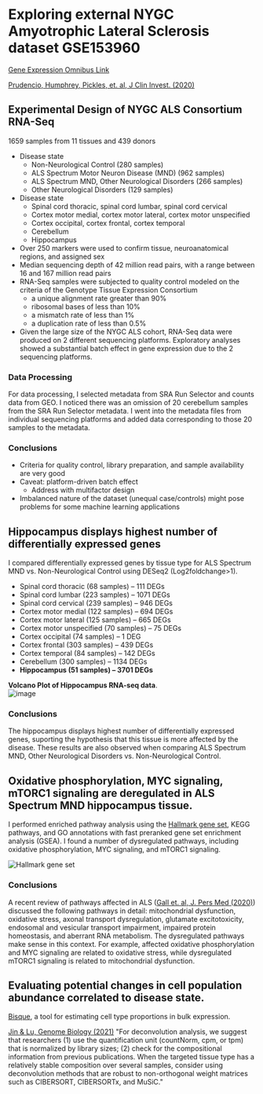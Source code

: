 # Exploring external NYGC Amyotrophic Lateral Sclerosis dataset GSE153960
[Gene Expression Omnibus Link](https://ncbi.nlm.nih.gov/geo/query/acc.cgi?acc=GSE153960)

[Prudencio, Humphrey, Pickles, et. al, J Clin Invest. (2020)](https://www.ncbi.nlm.nih.gov/pmc/articles/PMC7598060)



## Experimental Design of NYGC ALS Consortium RNA-Seq
1659 samples from 11 tissues and 439 donors
*  Disease state
    *  Non-Neurological Control (280 samples)
    *  ALS Spectrum Motor Neuron Disease (MND) (962 samples)
    *  ALS Spectrum MND, Other Neurological Disorders (266 samples)
    *  Other Neurological Disorders (129 samples)
*  Disease state
    *  Spinal cord thoracic, spinal cord lumbar, spinal cord cervical
    *  Cortex motor medial, cortex motor lateral, cortex motor unspecified
    *  Cortex occipital, cortex frontal, cortex temporal
    *  Cerebellum
    *  Hippocampus 
*  Over 250 markers were used to confirm tissue, neuroanatomical regions, and assigned sex
*  Median sequencing depth of 42 million read pairs, with a range between 16 and 167 million read pairs
*  RNA-Seq samples were subjected to quality control modeled on the criteria of the Genotype Tissue Expression Consortium
    *  a unique alignment rate greater than 90%
    *  ribosomal bases of less than 10%
    *  a mismatch rate of less than 1%
    *  a duplication rate of less than 0.5%
*  Given the large size of the NYGC ALS cohort, RNA-Seq data were produced on 2 different sequencing platforms. Exploratory analyses showed a substantial batch effect in gene expression due to the 2 sequencing platforms.

### Data Processing

For data processing, I selected metadata from SRA Run Selector and counts data from GEO. I noticed there was an omission of 20 cerebellum samples from the SRA Run Selector metadata. I went into the metadata files from individual sequencing platforms and added data corresponding to those 20 samples to the metadata.


### Conclusions
*  Criteria for quality control, library preparation, and sample availability are very good
*  Caveat: platform-driven batch effect
   *  Address with multifactor design
*  Imbalanced nature of the dataset (unequal case/controls) might pose problems for some machine learning applications


## Hippocampus displays highest number of differentially expressed genes

I compared differentially expressed genes by tissue type for ALS Spectrum MND vs. Non-Neurological Control using DESeq2 (Log2foldchange>1).

*  Spinal cord thoracic (68 samples) – 111 DEGs
*  Spinal cord lumbar (223 samples) – 1071 DEGs
*  Spinal cord cervical (239 samples) – 946 DEGs
*  Cortex motor medial (122 samples) – 694 DEGs
*  Cortex motor lateral (125 samples) – 665 DEGs
*  Cortex motor unspecified (70 samples) – 75 DEGs
*  Cortex occipital (74 samples) – 1 DEG
*  Cortex frontal (303 samples) – 439 DEGs
*  Cortex temporal (84 samples) – 142 DEGs
*  Cerebellum (300 samples) – 1134 DEGs
*  **Hippocampus (51 samples) – 3701 DEGs**

**Volcano Plot of Hippocampus RNA-seq data**.  
![image](https://user-images.githubusercontent.com/72508803/207172939-47b2097d-4fe0-4c49-be09-c1fcdbc0a69b.png)

### Conclusions

The hippocampus displays highest number of differentially expressed genes, suporting the hypothesis that this tissue is more affected by the disease. These results are also observed when comparing ALS Spectrum MND, Other Neurological Disorders vs. Non-Neurological Control.


## Oxidative phosphorylation, MYC signaling, mTORC1 signaling are deregulated in ALS Spectrum MND hippocampus tissue.

I performed enriched pathway analysis using the [Hallmark gene set](https://www.gsea-msigdb.org/gsea/msigdb/collection_details.jsp#H), KEGG pathways, and GO annotations with fast preranked gene set enrichment analysis (GSEA). I found a number of dysregulated pathways, including oxidative phosphorylation, MYC signaling, and mTORC1 signaling.

![Hallmark gene set](https://user-images.githubusercontent.com/72508803/207180754-28e41123-e6e4-4bfc-a792-616ec4dcf10c.png)

### Conclusions

A recent review of pathways affected in ALS ([Gall et. al, J. Pers Med (2020)](https://www.ncbi.nlm.nih.gov/pmc/articles/PMC7564998/#:~:text=Here%2C%20the%20different%20pathways%20that,homeostasis%2C%20and%20aberrant%20RNA%20metabolism.)) discussed the following pathways in detail: mitochondrial dysfunction, oxidative stress, axonal transport dysregulation, glutamate excitotoxicity, endosomal and vesicular transport impairment, impaired protein homeostasis, and aberrant RNA metabolism. The dysregulated pathways make sense in this context. For example, affected oxidative phosphorylation and MYC signaling are related to oxidative stress, while dysregulated mTORC1 signaling is related to mitochondrial dysfunction.

## Evaluating potential changes in cell population abundance correlated to disease state.
[Bisque](https://www.nature.com/articles/s41467-020-15816-6), a tool for estimating cell type proportions in bulk expression.

[Jin & Lu, Genome Biology (2021)](https://genomebiology.biomedcentral.com/articles/10.1186/s13059-021-02290-6)
"For deconvolution analysis, we suggest that researchers (1) use the quantification unit (countNorm, cpm, or tpm) that is normalized by library sizes; (2) check for the compositional information from previous publications. When the targeted tissue type has a relatively stable composition over several samples, consider using deconvolution methods that are robust to non-orthogonal weight matrices such as CIBERSORT, CIBERSORTx, and MuSiC." 
